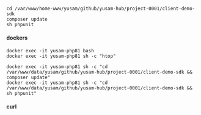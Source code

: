 ####

    cd /var/www/home-www/yusam/github/yusam-hub/project-0001/client-demo-sdk
    composer update
    sh phpunit

#### dockers

    docker exec -it yusam-php81 bash
    docker exec -it yusam-php81 sh -c "htop"

    docker exec -it yusam-php81 sh -c "cd /var/www/data/yusam/github/yusam-hub/project-0001/client-demo-sdk && composer update"
    docker exec -it yusam-php81 sh -c "cd /var/www/data/yusam/github/yusam-hub/project-0001/client-demo-sdk && sh phpunit"

#### curl